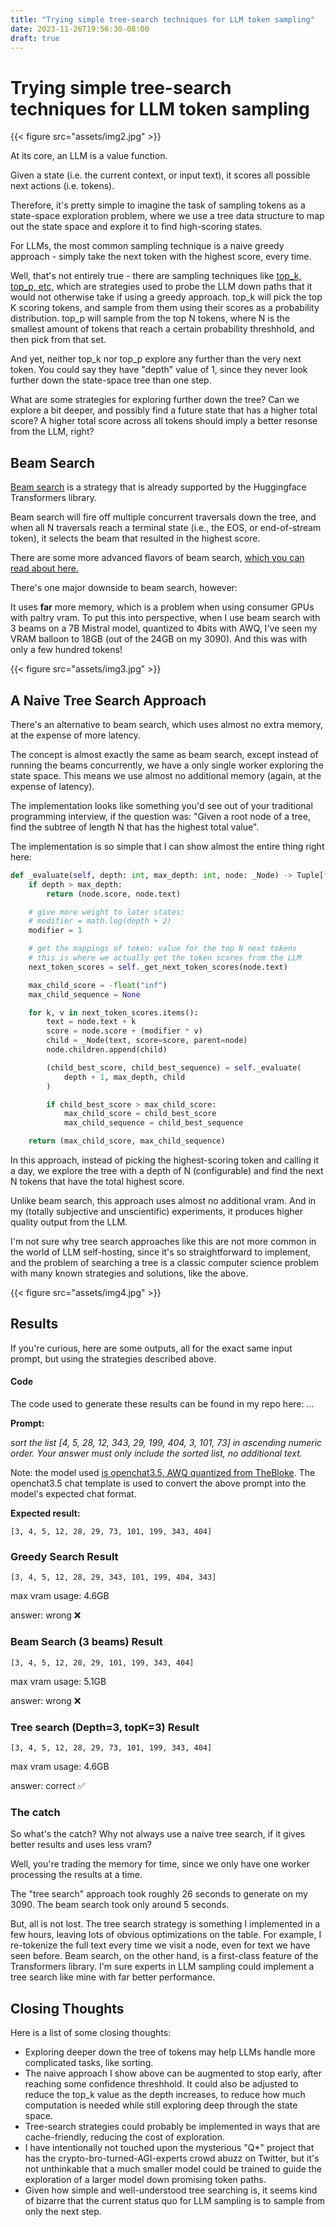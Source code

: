 ```yaml
---
title: "Trying simple tree-search techniques for LLM token sampling"
date: 2023-11-26T19:56:30-08:00
draft: true
---
```


# Trying simple tree-search techniques for LLM token sampling

{{< figure src="assets/img2.jpg" >}}

At its core, an LLM is a value function.

Given a state (i.e. the current context, or input text), it scores all possible next actions (i.e. tokens).

Therefore, it's pretty simple to imagine the task of sampling tokens as a state-space exploration problem, where we use a tree data structure to map out the state space and explore it to find high-scoring states.

For LLMs, the most common sampling technique is a naive greedy approach - simply take the next token with the highest score, every time.

Well, that's not entirely true - there are sampling techniques like [top_k, top_p, etc](https://huggingface.co/blog/how-to-generate), which are strategies used to probe the LLM down paths that it would not otherwise take if using a greedy approach. top_k will pick the top K scoring tokens, and sample from them using their scores as a probability distribution. top_p will sample from the top N tokens, where N is the smallest amount of tokens that reach a certain probability threshhold, and then pick from that set.

And yet, neither top_k nor top_p explore any further than the very next token. You could say they have "depth" value of 1, since they never look further down the state-space tree than one step.

What are some strategies for exploring further down the tree? Can we explore a bit deeper, and possibly find a future state that has a higher total score? A higher total score across all tokens should imply a better resonse from the LLM, right?

## Beam Search

[Beam search](https://huggingface.co/blog/how-to-generate#beam-search) is a strategy that is already supported by the Huggingface Transformers library.

Beam search will fire off multiple concurrent traversals down the tree, and when all N traversals reach a terminal state (i.e., the EOS, or end-of-stream token), it selects the beam that resulted in the highest score.

There are some more advanced flavors of beam search, [which you can read about here.](https://huggingface.co/blog/constrained-beam-search)

There's one major downside to beam search, however:

It uses **far** more memory, which is a problem when using consumer GPUs with paltry vram. To put this into perspective, when I use beam search with 3 beams on a 7B Mistral model, quantized to 4bits with AWQ, I've seen my VRAM balloon to 18GB (out of the 24GB on my 3090). And this was with only a few hundred tokens!

{{< figure src="assets/img3.jpg" >}}

## A Naive Tree Search Approach

There's an alternative to beam search, which uses almost no extra memory, at the expense of more latency.

The concept is almost exactly the same as beam search, except instead of running the beams concurrently, we have a only single worker exploring the state space. This means we use almost no additional memory (again, at the expense of latency).

The implementation looks like something you'd see out of your traditional programming interview, if the question was: "Given a root node of a tree, find the subtree of length N that has the highest total value".

The implementation is so simple that I can show almost the entire thing right here:

```python
def _evaluate(self, depth: int, max_depth: int, node: _Node) -> Tuple[float, str]:
    if depth > max_depth:
        return (node.score, node.text)

    # give more weight to later states:
    # modifier = math.log(depth + 2)
    modifier = 1

    # get the mappings of token: value for the top N next tokens
    # this is where we actually get the token scores from the LLM
    next_token_scores = self._get_next_token_scores(node.text)

    max_child_score = -float("inf")
    max_child_sequence = None

    for k, v in next_token_scores.items():
        text = node.text + k
        score = node.score + (modifier * v)
        child = _Node(text, score=score, parent=node)
        node.children.append(child)

        (child_best_score, child_best_sequence) = self._evaluate(
            depth + 1, max_depth, child
        )

        if child_best_score > max_child_score:
            max_child_score = child_best_score
            max_child_sequence = child_best_sequence

    return (max_child_score, max_child_sequence)
```

In this approach, instead of picking the highest-scoring token and calling it a day, we explore the tree with a depth of N (configurable) and find the next N tokens that have the total highest score.

Unlike beam search, this approach uses almost no additional vram. And in my (totally subjective and unscientific) experiments, it produces higher quality output from the LLM.

I'm not sure why tree search approaches like this are not more common in the world of LLM self-hosting, since it's so straightforward to implement, and the problem of searching a tree is a classic computer science problem with many known strategies and solutions, like the above.

{{< figure src="assets/img4.jpg" >}}

## Results

If you're curious, here are some outputs, all for the exact same input prompt, but using the strategies described above.

#### Code
The code used to generate these results can be found in my repo here: ...

**Prompt:**

*sort the list [4, 5, 28, 12, 343, 29, 199, 404, 3, 101, 73] in ascending numeric order. Your answer must only include the sorted list, no additional text.*

Note: the model used [is openchat3.5, AWQ quantized from TheBloke](https://huggingface.co/TheBloke/openchat_3.5-AWQ). The openchat3.5 chat template is used to convert the above prompt into the model's expected chat format.

**Expected result:**

`[3, 4, 5, 12, 28, 29, 73, 101, 199, 343, 404]`

### Greedy Search Result
`[3, 4, 5, 12, 28, 29, 343, 101, 199, 404, 343]`

max vram usage: 4.6GB

answer: wrong ❌

### Beam Search (3 beams) Result
`[3, 4, 5, 12, 28, 29, 101, 199, 343, 404]`

max vram usage: 5.1GB

answer: wrong ❌

### Tree search (Depth=3, topK=3) Result
`[3, 4, 5, 12, 28, 29, 73, 101, 199, 343, 404]`

max vram usage: 4.6GB

answer: correct ✅

### The catch

So what's the catch? Why not always use a naive tree search, if it gives better results and uses less vram?

Well, you're trading the memory for time, since we only have one worker processing the results at a time.

The "tree search" approach took roughly 26 seconds to generate on my 3090. The beam search took only around 5 seconds.

But, all is not lost. The tree search strategy is something I implemented in a few hours, leaving lots of obvious optimizations on the table. For example, I re-tokenize the full text every time we visit a node, even for text we have seen before. Beam search, on the other hand, is a first-class feature of the Transformers library. I'm sure experts in LLM sampling could implement a tree search like mine with far better performance. 

## Closing Thoughts

Here is a list of some closing thoughts:

- Exploring deeper down the tree of tokens may help LLMs handle more complicated tasks, like sorting.
- The naive approach I show above can be augmented to stop early, after reaching some confidence threshhold. It could also be adjusted to reduce the top_k value as the depth increases, to reduce how much computation is needed while still exploring deep through the state space.
- Tree-search strategies could probably be implemented in ways that are cache-friendly, reducing the cost of exploration.
- I have intentionally not touched upon the mysterious "Q*" project that has the crypto-bro-turned-AGI-experts crowd abuzz on Twitter, but it's not unthinkable that a much smaller model could be trained to guide the exploration of a larger model down promising token paths.
- Given how simple and well-understood tree searching is, it seems kind of bizarre that the current status quo for LLM sampling is to sample from only the next step.
